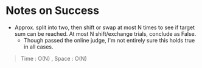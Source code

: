 # Notes on Success
+ Approx. split into two, then shift or swap at most N times to see if 
  target sum can be reached. At most N shift/exchange trials, conclude as False.
  - Though passed the online judge, I'm not entirely sure this holds true in all cases.

> Time : O(N) , Space : O(N)
